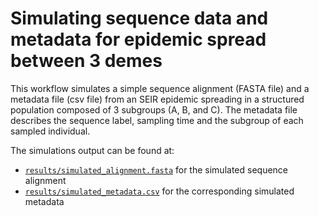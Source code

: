 # Simulating sequence data and metadata for epidemic spread between 3 demes

This workflow simulates a simple sequence alignment (FASTA file) and a metadata file (csv file) from an SEIR epidemic spreading in a structured population composed of 3 subgroups (A, B, and C).
The metadata file describes the sequence label, sampling time and the subgroup of each sampled individual. 

The simulations output can be found at:
- [`results/simulated_alignment.fasta`]() for the simulated sequence alignment
- [`results/simulated_metadata.csv`]() for the corresponding simulated metadata
